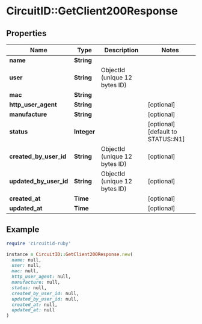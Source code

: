 # CircuitID::GetClient200Response

## Properties

| Name | Type | Description | Notes |
| ---- | ---- | ----------- | ----- |
| **name** | **String** |  |  |
| **user** | **String** | ObjectId (unique 12 bytes ID) |  |
| **mac** | **String** |  |  |
| **http_user_agent** | **String** |  | [optional] |
| **manufacture** | **String** |  | [optional] |
| **status** | **Integer** |  | [optional][default to STATUS::N1] |
| **created_by_user_id** | **String** | ObjectId (unique 12 bytes ID) | [optional] |
| **updated_by_user_id** | **String** | ObjectId (unique 12 bytes ID) | [optional] |
| **created_at** | **Time** |  | [optional] |
| **updated_at** | **Time** |  | [optional] |

## Example

```ruby
require 'circuitid-ruby'

instance = CircuitID::GetClient200Response.new(
  name: null,
  user: null,
  mac: null,
  http_user_agent: null,
  manufacture: null,
  status: null,
  created_by_user_id: null,
  updated_by_user_id: null,
  created_at: null,
  updated_at: null
)
```

